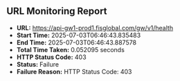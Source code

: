 ## URL Monitoring Report

- **URL:** https://api-gw1-prod1.fisglobal.com/gw/v1/health
- **Start Time:** 2025-07-03T06:46:43.835483
- **End Time:** 2025-07-03T06:46:43.887578
- **Total Time Taken:** 0.052095 seconds
- **HTTP Status Code:** 403
- **Status:** Failure
- **Failure Reason:** HTTP Status Code: 403
